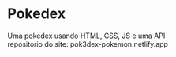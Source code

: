 # Pokedex
Uma pokedex usando HTML, CSS, JS e uma API <br>
repositorio do site: pok3dex-pokemon.netlify.app
